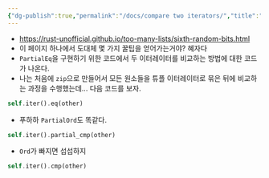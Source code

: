 ```yaml
---
{"dg-publish":true,"permalink":"/docs/compare two iterators/","title":"compare two iterators"}
---
```


- https://rust-unofficial.github.io/too-many-lists/sixth-random-bits.html
- 이 페이지 하나에서 도대체 몇 가지 꿀팁을 얻어가는거야? 혜자다
- `PartialEq`을 구현하기 위한 코드에서 두 이터레이터를 비교하는 방법에 대한 코드가 나온다. 
- 나는 처음에 `zip`으로 만들어서 모든 원소들을 튜플 이터레이터로 묶은 뒤에 비교하는 과정을 수행했는데... 다음 코드를 보자.

```rust
self.iter().eq(other)
```

- 푸하하 `PartialOrd`도 똑같다. 

```rust
self.iter().partial_cmp(other)
```

- `Ord`가 빠지면 섭섭하지

```rust
self.iter().cmp(other)
```
